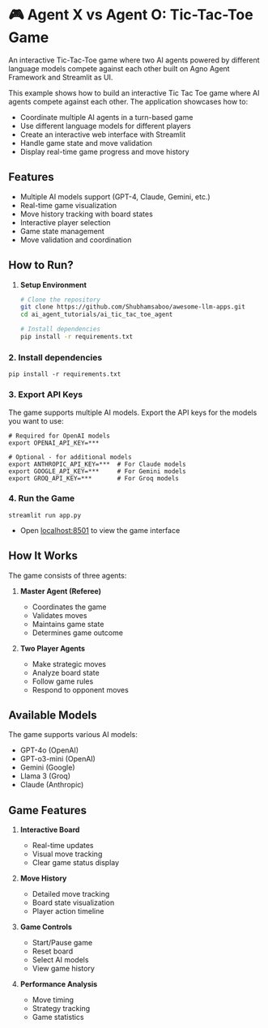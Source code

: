 # 🎮 Agent X vs Agent O: Tic-Tac-Toe Game

An interactive Tic-Tac-Toe game where two AI agents powered by different language models compete against each other built on Agno Agent Framework and Streamlit as UI.

This example shows how to build an interactive Tic Tac Toe game where AI agents compete against each other. The application showcases how to:

- Coordinate multiple AI agents in a turn-based game
- Use different language models for different players
- Create an interactive web interface with Streamlit
- Handle game state and move validation
- Display real-time game progress and move history

## Features

- Multiple AI models support (GPT-4, Claude, Gemini, etc.)
- Real-time game visualization
- Move history tracking with board states
- Interactive player selection
- Game state management
- Move validation and coordination

## How to Run?

1. **Setup Environment**

   ```bash
   # Clone the repository
   git clone https://github.com/Shubhamsaboo/awesome-llm-apps.git
   cd ai_agent_tutorials/ai_tic_tac_toe_agent

   # Install dependencies
   pip install -r requirements.txt
   ```

### 2. Install dependencies

```shell
pip install -r requirements.txt
```

### 3. Export API Keys

The game supports multiple AI models. Export the API keys for the models you want to use:

```shell
# Required for OpenAI models
export OPENAI_API_KEY=***

# Optional - for additional models
export ANTHROPIC_API_KEY=***  # For Claude models
export GOOGLE_API_KEY=***     # For Gemini models
export GROQ_API_KEY=***       # For Groq models
```

### 4. Run the Game

```shell
streamlit run app.py
```

- Open [localhost:8501](http://localhost:8501) to view the game interface

## How It Works

The game consists of three agents:

1. **Master Agent (Referee)**

   - Coordinates the game
   - Validates moves
   - Maintains game state
   - Determines game outcome

2. **Two Player Agents**
   - Make strategic moves
   - Analyze board state
   - Follow game rules
   - Respond to opponent moves

## Available Models

The game supports various AI models:

- GPT-4o (OpenAI)
- GPT-o3-mini (OpenAI)
- Gemini (Google)
- Llama 3 (Groq)
- Claude (Anthropic)

## Game Features

1. **Interactive Board**

   - Real-time updates
   - Visual move tracking
   - Clear game status display

2. **Move History**

   - Detailed move tracking
   - Board state visualization
   - Player action timeline

3. **Game Controls**

   - Start/Pause game
   - Reset board
   - Select AI models
   - View game history

4. **Performance Analysis**
   - Move timing
   - Strategy tracking
   - Game statistics
